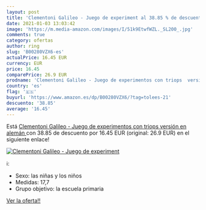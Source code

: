 ```yaml
---
layout: post
title: 'Clementoni Galileo - Juego de experiment al 38.85 % de descuento'
date: 2021-01-03 13:03:42
image: 'https://m.media-amazon.com/images/I/51k9EtwfWZL._SL200_.jpg'
comments: true
category: ofertas
author: ring
slug: 'B00280VZX6-es'
actualPrice: 16.45 EUR
currency: EUR
price: 16.45
comparePrice: 26.9 EUR
prodname: 'Clementoni Galileo - Juego de experimentos con triops  versión en alemán '
country: 'es'
flag: '🇪🇸'
buyurl: 'https://www.amazon.es/dp/B00280VZX6/?tag=tolees-21'
descuento: '38.85'
average: '16.45'
---
```


Está [Clementoni Galileo - Juego de experimentos con triops  versión en alemán ](https://www.amazon.es/dp/B00280VZX6/?tag=tolees-21) con 38.85 de descuento por 16.45 EUR (original: 26.9 EUR) en el siguiente enlace!

[![Clementoni Galileo - Juego de experiment](https://m.media-amazon.com/images/I/51k9EtwfWZL._SL200_.jpg)](https://www.amazon.es/dp/B00280VZX6/?tag=tolees-21)

ℹ️:

- Sexo: las niñas y los niños
- Medidas: 17,7
- Grupo objetivo: la escuela primaria

[Ver la oferta!!](https://www.amazon.es/dp/B00280VZX6/?tag=tolees-21)
